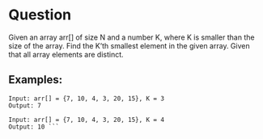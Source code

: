 # Question

Given an array arr[] of size N and a number K, where K is smaller than the size of the array. Find the K’th smallest element in the given array. Given that all array elements are distinct.
## Examples:
```
Input: arr[] = {7, 10, 4, 3, 20, 15}, K = 3 
Output: 7

Input: arr[] = {7, 10, 4, 3, 20, 15}, K = 4 
Output: 10 ```